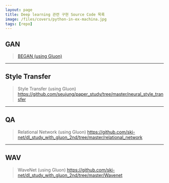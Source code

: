 ```yaml
---
layout: page
title: Deep learning 관련 구현 Source Code 목록
image: /files/covers/python-in-ex-machina.jpg
tags: [repo]
---
```


GAN
---

> [BEGAN (using Gluon)](https://github.com/seujung/paper_study/tree/master/BEGAN)

---

Style Transfer
---
> Style Transfer (using Gluon)
> https://github.com/seujung/paper_study/tree/master/neural_style_transfer

---

QA
--
> Relational Network (using Gluon)
> https://github.com/ski-net/dl_study_with_gluon_2nd/tree/master/relational_network

---

WAV
--
> WaveNet (using Gluon)
> https://github.com/ski-net/dl_study_with_gluon_2nd/tree/master/Wavenet
